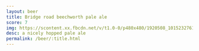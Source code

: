 ```yaml
---
layout: beer
title: Bridge road beechworth pale ale
score: 7
img: https://scontent.xx.fbcdn.net/v/t1.0-0/p480x480/1920508_10152327616563745_674556830_n.jpg?oh=377599084e7cd19415c3eac21f4973b9&oe=58DB1CC8
desc: a nicely hopped pale ale
permalink: /beer/:title.html
---
```

